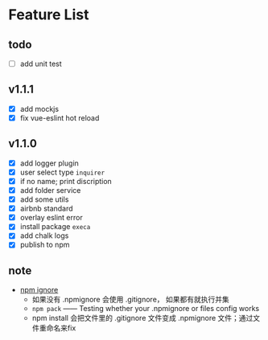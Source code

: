 # Feature List

## todo
- [ ] add unit test

## v1.1.1
- [x] add mockjs
- [x] fix vue-eslint hot reload

## v1.1.0
- [x] add logger plugin
- [x] user select type `inquirer`
- [x] if no name; print discription
- [x] add folder service
- [x] add some utils
- [x] airbnb standard
- [x] overlay eslint error
- [x] install package `execa`
- [x] add chalk logs
- [x] publish to npm

## note
- [npm ignore](https://docs.npmjs.com/misc/developers#keeping-files-out-of-your-package)
  - 如果没有 .npmignore 会使用 .gitignore， 如果都有就执行并集
  - `npm pack` —— Testing whether your .npmignore or files config works
  - npm install 会把文件里的 .gitignore 文件变成 .npmignore 文件；通过文件重命名来fix
